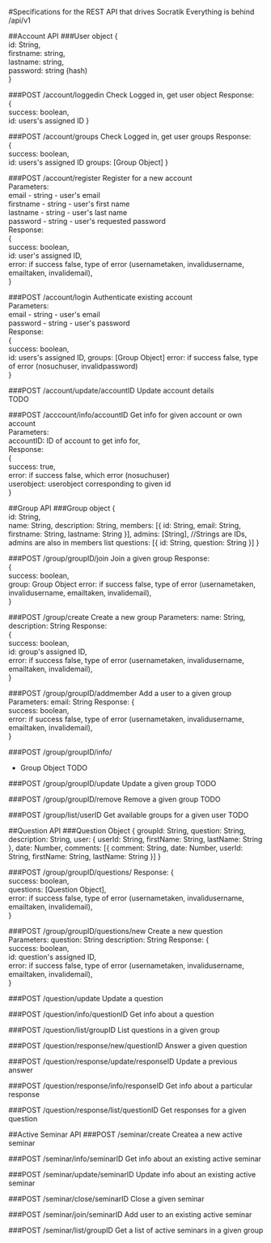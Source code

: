 #Specifications for the REST API that drives Socratik
Everything is behind /api/v1

##Account API
###User object
{  
    id: String,  
    firstname: string,  
    lastname: string,  
    password: string (hash)  
}  

###POST /account/loggedin
Check Logged in, get user object
Response:  
{  
    success: boolean,  
    id: users's assigned ID
}  

###POST /account/groups
Check Logged in, get user groups
Response:  
{  
    success: boolean,  
    id: users's assigned ID
    groups: [Group Object]
}  

###POST /account/register
Register for a new account  
Parameters:  
email - string - user's email  
firstname - string - user's first name  
lastname - string - user's last name  
password - string - user's requested password  
Response:  
{  
    success: boolean,  
    id: user's assigned ID,  
    error: if success false, type of error (usernametaken, invalidusername, emailtaken, invalidemail),  
}  

###POST /account/login
Authenticate existing account  
Parameters:  
email - string - user's email  
password - string - user's password  
Response:  
{  
    success: boolean,  
    id: users's assigned ID,
    groups: [Group Object]
    error: if success false, type of error (nosuchuser, invalidpassword)  
}  

###POST /account/update/accountID
Update account details  
TODO  

###POST /acccount/info/accountID
Get info for given account or own account  
Parameters:  
accountID: ID of account to get info for,  
Response:  
{  
    success: true,  
    error: if success false, which error (nosuchuser)  
    userobject: userobject corresponding to given id  
}  



##Group API
###Group object
{  
    id: String,  
    name: String,
	description: String,
	members: [{
		id: String,
		email: String,
		firstname: String,
		lastname: String
	}],
	admins: [String], //Strings are IDs, admins are also in members list
	questions: [{
		id: String,
		question: String
	}]
}

###POST /group/groupID/join
Join a given group
Response:  
{  
    success: boolean,  
    group: Group Object 
    error: if success false, type of error (usernametaken, invalidusername, emailtaken, invalidemail),  
}

###POST /group/create
Create a new group
Parameters:
name: String,
description: String
Response:  
{  
    success: boolean,  
    id: group's assigned ID,  
    error: if success false, type of error (usernametaken, invalidusername, emailtaken, invalidemail),  
}

###POST /group/groupID/addmember
Add a user to a given group
Parameters:
email: String
Response:
{  
    success: boolean,  
    error: if success false, type of error (usernametaken, invalidusername, emailtaken, invalidemail),  
}

###POST /group/groupID/info/
- Group Object
TODO

###POST /group/groupID/update
Update a given group
TODO

###POST /group/groupID/remove
Remove a given group
TODO

###POST /group/list/userID
Get available groups for a given user
TODO

##Question API
###Question Object
{
	groupId: String,
	question: String,
    description: String,
	user: {
		userId: String,
		firstName: String,
		lastName: String
	},
	date: Number,
	comments: [{
		comment: String,
		date: Number,
		userId: String,
		firstName: String,
		lastName: String
	}]
}

###POST /group/groupID/questions/
Response:
{  
    success: boolean,  
    questions: [Question Object],  
    error: if success false, type of error (usernametaken, invalidusername, emailtaken, invalidemail),  
}


###POST /group/groupID/questions/new
Create a new question
Parameters:
question: String
description: String
Response:
{  
    success: boolean,  
    id: question's assigned ID,  
    error: if success false, type of error (usernametaken, invalidusername, emailtaken, invalidemail),  
}

###POST /question/update
Update a question

###POST /question/info/questionID
Get info about a question

###POST /question/list/groupID
List questions in a given group

###POST /question/response/new/questionID
Answer a given question

###POST /question/response/update/responseID
Update a previous answer

###POST /question/response/info/responseID
Get info about a particular response

###POST /question/response/list/questionID
Get responses for a given question



##Active Seminar API
###POST /seminar/create
Createa a new active seminar

###POST /seminar/info/seminarID
Get info about an existing active seminar

###POST /seminar/update/seminarID
Update info about an existing active seminar

###POST /seminar/close/seminarID
Close a given seminar

###POST /seminar/join/seminarID
Add user to an existing active seminar

###POST /seminar/list/groupID
Get a list of active seminars in a given group